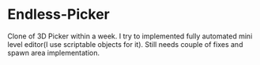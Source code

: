# Endless-Picker
Clone of 3D Picker within a week. I try to implemented fully automated mini level editor(I use scriptable objects for it). Still needs couple of fixes and spawn area implementation.
